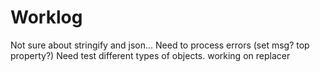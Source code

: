 # Worklog

Not sure about stringify and json...
Need to process errors (set msg? top property?)
Need test different types of objects.
working on replacer